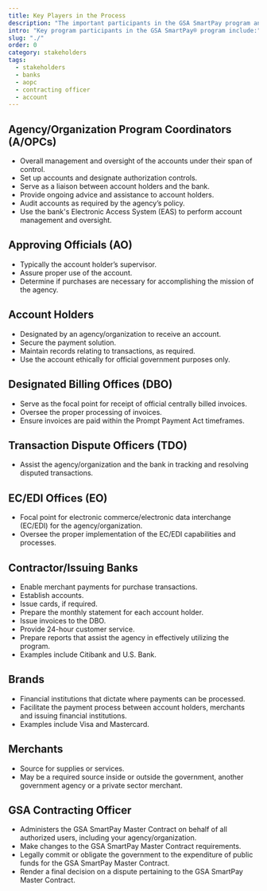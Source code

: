 ```yaml
---
title: Key Players in the Process
description: "The important participants in the GSA SmartPay program and descriptions of their roles"
intro: "Key program participants in the GSA SmartPay® program include:"
slug: "./"
order: 0
category: stakeholders
tags:
  - stakeholders
  - banks
  - aopc
  - contracting officer
  - account
---
```


## Agency/Organization Program Coordinators (A/OPCs)

- Overall management and oversight of the accounts under their span of control.
- Set up accounts and designate authorization controls.
- Serve as a liaison between account holders and the bank.
- Provide ongoing advice and assistance to account holders.
- Audit accounts as required by the agency’s policy.
- Use the bank's Electronic Access System (EAS) to perform account management and oversight.

## Approving Officials (AO)

- Typically the account holder’s supervisor.
- Assure proper use of the account.
- Determine if purchases are necessary for accomplishing the mission of the agency.

## Account Holders

- Designated by an agency/organization to receive an account.
- Secure the payment solution.
- Maintain records relating to transactions, as required.
- Use the account ethically for official government purposes only.

## Designated Billing Offices (DBO)

- Serve as the focal point for receipt of official centrally billed invoices.
- Oversee the proper processing of invoices.
- Ensure invoices are paid within the Prompt Payment Act timeframes.

## Transaction Dispute Officers (TDO)

- Assist the agency/organization and the bank in tracking and resolving disputed transactions.

## EC/EDI Offices (EO)

- Focal point for electronic commerce/electronic data interchange (EC/EDI) for the agency/organization.
- Oversee the proper implementation of the EC/EDI capabilities and processes.

## Contractor/Issuing Banks

- Enable merchant payments for purchase transactions.
- Establish accounts.
- Issue cards, if required.
- Prepare the monthly statement for each account holder.
- Issue invoices to the DBO.
- Provide 24-hour customer service.
- Prepare reports that assist the agency in effectively utilizing the program.
- Examples include Citibank and U.S. Bank.

## Brands

- Financial institutions that dictate where payments can be processed.
- Facilitate the payment process between account holders, merchants and issuing financial institutions.
- Examples include Visa and Mastercard.

## Merchants

- Source for supplies or services.
- May be a required source inside or outside the government, another government agency or a private sector merchant.

## GSA Contracting Officer

- Administers the GSA SmartPay Master Contract on behalf of all authorized users, including your agency/organization.
- Make changes to the GSA SmartPay Master Contract requirements.
- Legally commit or obligate the government to the expenditure of public funds for the GSA SmartPay Master Contract.
- Render a final decision on a dispute pertaining to the GSA SmartPay Master Contract.
